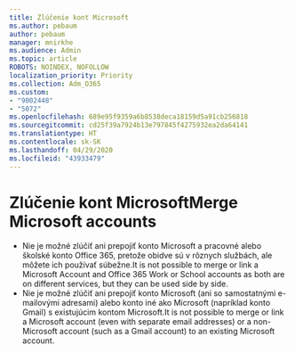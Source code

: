 ```yaml
---
title: Zlúčenie kont Microsoft
ms.author: pebaum
author: pebaum
manager: mnirkhe
ms.audience: Admin
ms.topic: article
ROBOTS: NOINDEX, NOFOLLOW
localization_priority: Priority
ms.collection: Adm_O365
ms.custom:
- "9002448"
- "5072"
ms.openlocfilehash: 689e95f9359a6b8538deca18159d5a91cb256818
ms.sourcegitcommit: cd25f39a7924b13e797845f4275932ea2da64141
ms.translationtype: HT
ms.contentlocale: sk-SK
ms.lasthandoff: 04/29/2020
ms.locfileid: "43933479"
---
```

# <a name="merge-microsoft-accounts"></a><span data-ttu-id="70910-102">Zlúčenie kont Microsoft</span><span class="sxs-lookup"><span data-stu-id="70910-102">Merge Microsoft accounts</span></span>

- <span data-ttu-id="70910-103">Nie je možné zlúčiť ani prepojiť konto Microsoft a pracovné alebo školské konto Office 365, pretože obidve sú v rôznych službách, ale môžete ich používať súbežne.</span><span class="sxs-lookup"><span data-stu-id="70910-103">It is not possible to merge or link a Microsoft Account and Office 365 Work or School accounts as both are on different services, but they can be used side by side.</span></span>
- <span data-ttu-id="70910-104">Nie je možné zlúčiť ani prepojiť konto Microsoft (ani so samostatnými e-mailovými adresami) alebo konto iné ako Microsoft (napríklad konto Gmail) s existujúcim kontom Microsoft.</span><span class="sxs-lookup"><span data-stu-id="70910-104">It is not possible to merge or link a Microsoft account (even with separate email addresses) or a non-Microsoft account (such as a Gmail account) to an existing Microsoft account.</span></span>
